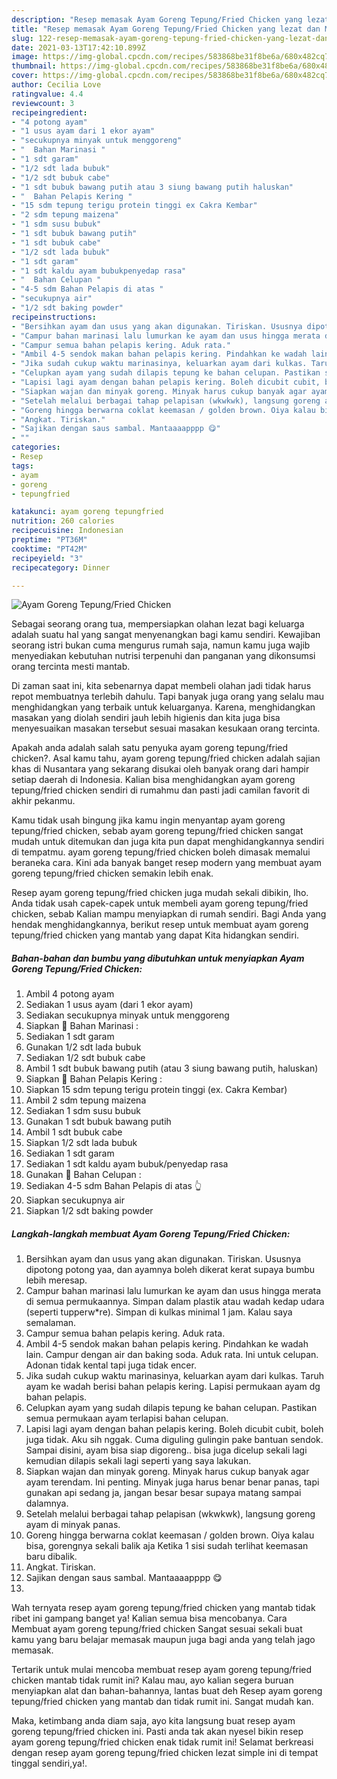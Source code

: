 ```yaml
---
description: "Resep memasak Ayam Goreng Tepung/Fried Chicken yang lezat dan Mudah Dibuat"
title: "Resep memasak Ayam Goreng Tepung/Fried Chicken yang lezat dan Mudah Dibuat"
slug: 122-resep-memasak-ayam-goreng-tepung-fried-chicken-yang-lezat-dan-mudah-dibuat
date: 2021-03-13T17:42:10.899Z
image: https://img-global.cpcdn.com/recipes/583868be31f8be6a/680x482cq70/ayam-goreng-tepungfried-chicken-foto-resep-utama.jpg
thumbnail: https://img-global.cpcdn.com/recipes/583868be31f8be6a/680x482cq70/ayam-goreng-tepungfried-chicken-foto-resep-utama.jpg
cover: https://img-global.cpcdn.com/recipes/583868be31f8be6a/680x482cq70/ayam-goreng-tepungfried-chicken-foto-resep-utama.jpg
author: Cecilia Love
ratingvalue: 4.4
reviewcount: 3
recipeingredient:
- "4 potong ayam"
- "1 usus ayam dari 1 ekor ayam"
- "secukupnya minyak untuk menggoreng"
- "  Bahan Marinasi "
- "1 sdt garam"
- "1/2 sdt lada bubuk"
- "1/2 sdt bubuk cabe"
- "1 sdt bubuk bawang putih atau 3 siung bawang putih haluskan"
- "  Bahan Pelapis Kering "
- "15 sdm tepung terigu protein tinggi ex Cakra Kembar"
- "2 sdm tepung maizena"
- "1 sdm susu bubuk"
- "1 sdt bubuk bawang putih"
- "1 sdt bubuk cabe"
- "1/2 sdt lada bubuk"
- "1 sdt garam"
- "1 sdt kaldu ayam bubukpenyedap rasa"
- "  Bahan Celupan "
- "4-5 sdm Bahan Pelapis di atas "
- "secukupnya air"
- "1/2 sdt baking powder"
recipeinstructions:
- "Bersihkan ayam dan usus yang akan digunakan. Tiriskan. Ususnya dipotong potong yaa, dan ayamnya boleh dikerat kerat supaya bumbu lebih meresap."
- "Campur bahan marinasi lalu lumurkan ke ayam dan usus hingga merata di semua permukaannya. Simpan dalam plastik atau wadah kedap udara (seperti tupperw*re). Simpan di kulkas minimal 1 jam. Kalau saya semalaman."
- "Campur semua bahan pelapis kering. Aduk rata."
- "Ambil 4-5 sendok makan bahan pelapis kering. Pindahkan ke wadah lain. Campur dengan air dan baking soda. Aduk rata. Ini untuk celupan. Adonan tidak kental tapi juga tidak encer."
- "Jika sudah cukup waktu marinasinya, keluarkan ayam dari kulkas. Taruh ayam ke wadah berisi bahan pelapis kering. Lapisi permukaan ayam dg bahan pelapis."
- "Celupkan ayam yang sudah dilapis tepung ke bahan celupan. Pastikan semua permukaan ayam terlapisi bahan celupan."
- "Lapisi lagi ayam dengan bahan pelapis kering. Boleh dicubit cubit, boleh juga tidak. Aku sih nggak. Cuma diguling gulingin pake bantuan sendok. Sampai disini, ayam bisa siap digoreng.. bisa juga dicelup sekali lagi kemudian dilapis sekali lagi seperti yang saya lakukan."
- "Siapkan wajan dan minyak goreng. Minyak harus cukup banyak agar ayam terendam. Ini penting. Minyak juga harus benar benar panas, tapi gunakan api sedang ja, jangan besar besar supaya matang sampai dalamnya."
- "Setelah melalui berbagai tahap pelapisan (wkwkwk), langsung goreng ayam di minyak panas."
- "Goreng hingga berwarna coklat keemasan / golden brown. Oiya kalau bisa, gorengnya sekali balik aja Ketika 1 sisi sudah terlihat keemasan baru dibalik."
- "Angkat. Tiriskan."
- "Sajikan dengan saus sambal. Mantaaaapppp 😋"
- ""
categories:
- Resep
tags:
- ayam
- goreng
- tepungfried

katakunci: ayam goreng tepungfried 
nutrition: 260 calories
recipecuisine: Indonesian
preptime: "PT36M"
cooktime: "PT42M"
recipeyield: "3"
recipecategory: Dinner

---
```



![Ayam Goreng Tepung/Fried Chicken](https://img-global.cpcdn.com/recipes/583868be31f8be6a/680x482cq70/ayam-goreng-tepungfried-chicken-foto-resep-utama.jpg)

Sebagai seorang orang tua, mempersiapkan olahan lezat bagi keluarga adalah suatu hal yang sangat menyenangkan bagi kamu sendiri. Kewajiban seorang istri bukan cuma mengurus rumah saja, namun kamu juga wajib menyediakan kebutuhan nutrisi terpenuhi dan panganan yang dikonsumsi orang tercinta mesti mantab.

Di zaman  saat ini, kita sebenarnya dapat membeli olahan jadi tidak harus repot membuatnya terlebih dahulu. Tapi banyak juga orang yang selalu mau menghidangkan yang terbaik untuk keluarganya. Karena, menghidangkan masakan yang diolah sendiri jauh lebih higienis dan kita juga bisa menyesuaikan masakan tersebut sesuai masakan kesukaan orang tercinta. 



Apakah anda adalah salah satu penyuka ayam goreng tepung/fried chicken?. Asal kamu tahu, ayam goreng tepung/fried chicken adalah sajian khas di Nusantara yang sekarang disukai oleh banyak orang dari hampir setiap daerah di Indonesia. Kalian bisa menghidangkan ayam goreng tepung/fried chicken sendiri di rumahmu dan pasti jadi camilan favorit di akhir pekanmu.

Kamu tidak usah bingung jika kamu ingin menyantap ayam goreng tepung/fried chicken, sebab ayam goreng tepung/fried chicken sangat mudah untuk ditemukan dan juga kita pun dapat menghidangkannya sendiri di tempatmu. ayam goreng tepung/fried chicken boleh dimasak memalui beraneka cara. Kini ada banyak banget resep modern yang membuat ayam goreng tepung/fried chicken semakin lebih enak.

Resep ayam goreng tepung/fried chicken juga mudah sekali dibikin, lho. Anda tidak usah capek-capek untuk membeli ayam goreng tepung/fried chicken, sebab Kalian mampu menyiapkan di rumah sendiri. Bagi Anda yang hendak menghidangkannya, berikut resep untuk membuat ayam goreng tepung/fried chicken yang mantab yang dapat Kita hidangkan sendiri.

<!--inarticleads1-->

##### Bahan-bahan dan bumbu yang dibutuhkan untuk menyiapkan Ayam Goreng Tepung/Fried Chicken:

1. Ambil 4 potong ayam
1. Sediakan 1 usus ayam (dari 1 ekor ayam)
1. Sediakan secukupnya minyak untuk menggoreng
1. Siapkan  🍗 Bahan Marinasi :
1. Sediakan 1 sdt garam
1. Gunakan 1/2 sdt lada bubuk
1. Sediakan 1/2 sdt bubuk cabe
1. Ambil 1 sdt bubuk bawang putih (atau 3 siung bawang putih, haluskan)
1. Siapkan  🍗 Bahan Pelapis Kering :
1. Siapkan 15 sdm tepung terigu protein tinggi (ex. Cakra Kembar)
1. Ambil 2 sdm tepung maizena
1. Sediakan 1 sdm susu bubuk
1. Gunakan 1 sdt bubuk bawang putih
1. Ambil 1 sdt bubuk cabe
1. Siapkan 1/2 sdt lada bubuk
1. Sediakan 1 sdt garam
1. Sediakan 1 sdt kaldu ayam bubuk/penyedap rasa
1. Gunakan  🍗 Bahan Celupan :
1. Sediakan 4-5 sdm Bahan Pelapis di atas 👆
1. Siapkan secukupnya air
1. Siapkan 1/2 sdt baking powder




<!--inarticleads2-->

##### Langkah-langkah membuat Ayam Goreng Tepung/Fried Chicken:

1. Bersihkan ayam dan usus yang akan digunakan. Tiriskan. Ususnya dipotong potong yaa, dan ayamnya boleh dikerat kerat supaya bumbu lebih meresap.
1. Campur bahan marinasi lalu lumurkan ke ayam dan usus hingga merata di semua permukaannya. Simpan dalam plastik atau wadah kedap udara (seperti tupperw*re). Simpan di kulkas minimal 1 jam. Kalau saya semalaman.
1. Campur semua bahan pelapis kering. Aduk rata.
1. Ambil 4-5 sendok makan bahan pelapis kering. Pindahkan ke wadah lain. Campur dengan air dan baking soda. Aduk rata. Ini untuk celupan. Adonan tidak kental tapi juga tidak encer.
1. Jika sudah cukup waktu marinasinya, keluarkan ayam dari kulkas. Taruh ayam ke wadah berisi bahan pelapis kering. Lapisi permukaan ayam dg bahan pelapis.
1. Celupkan ayam yang sudah dilapis tepung ke bahan celupan. Pastikan semua permukaan ayam terlapisi bahan celupan.
1. Lapisi lagi ayam dengan bahan pelapis kering. Boleh dicubit cubit, boleh juga tidak. Aku sih nggak. Cuma diguling gulingin pake bantuan sendok. Sampai disini, ayam bisa siap digoreng.. bisa juga dicelup sekali lagi kemudian dilapis sekali lagi seperti yang saya lakukan.
1. Siapkan wajan dan minyak goreng. Minyak harus cukup banyak agar ayam terendam. Ini penting. Minyak juga harus benar benar panas, tapi gunakan api sedang ja, jangan besar besar supaya matang sampai dalamnya.
1. Setelah melalui berbagai tahap pelapisan (wkwkwk), langsung goreng ayam di minyak panas.
1. Goreng hingga berwarna coklat keemasan / golden brown. Oiya kalau bisa, gorengnya sekali balik aja Ketika 1 sisi sudah terlihat keemasan baru dibalik.
1. Angkat. Tiriskan.
1. Sajikan dengan saus sambal. Mantaaaapppp 😋
1. 




Wah ternyata resep ayam goreng tepung/fried chicken yang mantab tidak ribet ini gampang banget ya! Kalian semua bisa mencobanya. Cara Membuat ayam goreng tepung/fried chicken Sangat sesuai sekali buat kamu yang baru belajar memasak maupun juga bagi anda yang telah jago memasak.

Tertarik untuk mulai mencoba membuat resep ayam goreng tepung/fried chicken mantab tidak rumit ini? Kalau mau, ayo kalian segera buruan menyiapkan alat dan bahan-bahannya, lantas buat deh Resep ayam goreng tepung/fried chicken yang mantab dan tidak rumit ini. Sangat mudah kan. 

Maka, ketimbang anda diam saja, ayo kita langsung buat resep ayam goreng tepung/fried chicken ini. Pasti anda tak akan nyesel bikin resep ayam goreng tepung/fried chicken enak tidak rumit ini! Selamat berkreasi dengan resep ayam goreng tepung/fried chicken lezat simple ini di tempat tinggal sendiri,ya!.

